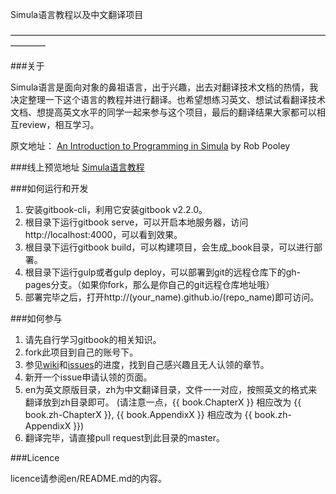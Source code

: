 Simula语言教程以及中文翻译项目


————————————————————————————————————————

###关于

Simula语言是面向对象的鼻祖语言，出于兴趣，出去对翻译技术文档的热情，我决定整理一下这个语言的教程并进行翻译。也希望想练习英文、想试试看翻译技术文档、想提高英文水平的同学一起来参与这个项目，最后的翻译结果大家都可以相互review，相互学习。

原文地址：
[An Introduction to Programming in Simula](http://www.macs.hw.ac.uk/~rjp/bookhtml/) by Rob Pooley

###线上预览地址
[Simula语言教程](http://fkysly.github.io/learn-simula)

###如何运行和开发
1. 安装gitbook-cli，利用它安装gitbook v2.2.0。
2. 根目录下运行gitbook serve，可以开启本地服务器，访问http://localhost:4000，可以看到效果。
3. 根目录下运行gitbook build，可以构建项目，会生成_book目录，可以进行部署。
4. 根目录下运行gulp或者gulp deploy，可以部署到git的远程仓库下的gh-pages分支。（如果你fork，那么是你自己的git远程仓库地址哦）
5. 部署完毕之后，打开http://(your_name).github.io/(repo_name)即可访问。

###如何参与

1. 请先自行学习gitbook的相关知识。
2. fork此项目到自己的账号下。
3. 参见[wiki](https://github.com/fkysly/learn-simula/wiki)和[issues](https://github.com/fkysly/learn-simula/issues)的进度，找到自己感兴趣且无人认领的章节。
4. 新开一个issue申请认领的页面。
5. en为英文原版目录，zh为中文翻译目录，文件一一对应，按照英文的格式来翻译放到zh目录即可。
   (请注意一点，{{ book.ChapterX }} 相应改为 {{ book.zh-ChapterX }}, {{ book.AppendixX }} 相应改为 {{ book.zh-AppendixX }})
6. 翻译完毕，请直接pull request到此目录的master。

###Licence

licence请参阅en/README.md的内容。
